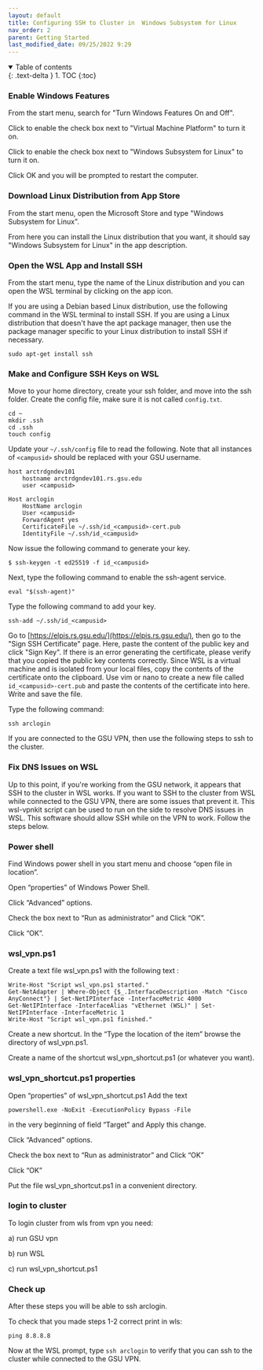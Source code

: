 ```yaml
---
layout: default
title: Configuring SSH to Cluster in  Windows Subsystem for Linux
nav_order: 2
parent: Getting Started
last_modified_date: 09/25/2022 9:29
---
```

<details open markdown="block">
  <summary>
    Table of contents
  </summary>
  {: .text-delta }
1. TOC
{:toc}
</details>

### Enable Windows Features
From the start menu, search for "Turn Windows Features On and Off".

Click to enable the check box next to "Virtual Machine Platform" to turn it on. 

Click to enable the check box next to "Windows Subsystem for Linux" to turn it on. 

Click OK and  you will be prompted to restart the computer. 

### Download Linux Distribution from App Store
From the start menu, open the Microsoft Store and type "Windows Subsystem for Linux".

From here you can install the Linux distribution that you want, it should say "Windows Subsystem for Linux" in the app description. 

### Open the WSL App and Install SSH
From the start menu, type the name of the Linux distribution and you can open the WSL terminal by clicking on the app icon. 

If you are using a Debian based Linux distribution, use the following command in the WSL terminal to install SSH. If you are using a Linux distribution that doesn't have the apt package manager, then use the package manager specific to your Linux distribution to install SSH if necessary.
```
sudo apt-get install ssh
```
### Make and Configure SSH Keys on WSL
Move to your home directory, create your ssh folder, and move into the ssh folder. Create the config file, make sure it is not called `config.txt`.
```
cd ~
mkdir .ssh
cd .ssh
touch config
```

Update your `~/.ssh/config` file to read the following. Note that all instances of `<campusid>` should be replaced with your GSU username.

    host arctrdgndev101
    	hostname arctrdgndev101.rs.gsu.edu
    	user <campusid>

    Host arclogin
        HostName arclogin
        User <campusid>
        ForwardAgent yes
        CertificateFile ~/.ssh/id_<campusid>-cert.pub
        IdentityFile ~/.ssh/id_<campusid>

Now issue the following command to generate your key.
```
$ ssh-keygen -t ed25519 -f id_<campusid>
```

Next, type the following command to enable the ssh-agent service.
```
eval "$(ssh-agent)"
```

Type the following command to add your key.
```
ssh-add ~/.ssh/id_<campusid>
```


Go to [https://elpis.rs.gsu.edu/](https://elpis.rs.gsu.edu/), then go to the "Sign SSH Certificate" page. Here, paste the content of the public key and click "Sign Key". If there is an error generating the certificate, please verify that you copied the public key contents correctly. Since WSL is a virtual machine and is isolated from your local files, copy the contents of the certificate onto the clipboard. Use vim or nano to create a new file called `id_<campusid>-cert.pub` and paste the contents of the certificate into here. Write and save the file. 

Type the following command: 
```
ssh arclogin
```
If you are connected to the GSU VPN, then use the following steps to ssh to the cluster. 

### Fix DNS Issues on WSL
Up to this point, if you're working from the GSU network, it appears that SSH to the cluster in WSL works. If you want to SSH to the cluster from WSL while connected to the GSU VPN, there are some issues that prevent it. This wsl-vpnkit script can be used to run on the side to resolve DNS issues in WSL. This software should allow SSH while on the VPN to work. Follow the steps below. 


### Power shell

Find Windows power shell in you start menu and choose “open file in location”.

Open “properties” of Windows Power Shell.

Click “Advanced” options. 

Check the box next to “Run as administrator” and Click “OK”.

Click “OK”.

### wsl_vpn.ps1 

Create a text file wsl_vpn.ps1 with the following text :

```
Write-Host "Script wsl_vpn.ps1 started."
Get-NetAdapter | Where-Object {$_.InterfaceDescription -Match "Cisco AnyConnect"} | Set-NetIPInterface -InterfaceMetric 4000
Get-NetIPInterface -InterfaceAlias "vEthernet (WSL)" | Set-NetIPInterface -InterfaceMetric 1
Write-Host "Script wsl_vpn.ps1 finished."
``` 
Create a new shortcut.  In the “Type the location of the item” browse the directory of  wsl_vpn.ps1.

Create a name of the shortcut wsl_vpn_shortcut.ps1 (or whatever you want).

### wsl_vpn_shortcut.ps1 properties

Open “properties” of wsl_vpn_shortcut.ps1
Add the text
```
powershell.exe -NoExit -ExecutionPolicy Bypass -File
``` 
in the very beginning of field “Target” and Apply this change.

Click “Advanced” options. 

Check the box next to “Run as administrator” and Click “OK”

Click “OK”

Put the file wsl_vpn_shortcut.ps1 in a convenient directory. 


### login to cluster

To login cluster from wls from vpn you need:

a) run GSU vpn

b) run WSL

с) run wsl_vpn_shortcut.ps1 
 

### Check up
After these steps you will be able to ssh arclogin.
 
To check that you made steps 1-2 correct print in wls:

```
ping 8.8.8.8 
```

Now at the WSL prompt, type `ssh arclogin` to verify that you can ssh to the cluster while connected to the GSU VPN.






